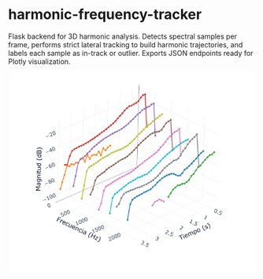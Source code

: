 # harmonic-frequency-tracker
Flask backend for 3D harmonic analysis. Detects spectral samples per frame, performs strict lateral tracking to build harmonic trajectories, and labels each sample as in-track or outlier. Exports JSON endpoints ready for Plotly visualization.

![Texto alternativo](https://raw.githubusercontent.com/leoparada-com/harmonic-frequency-tracker/5ec1789faab457e7050d6005abf67084d35d1197/img/1.png)

